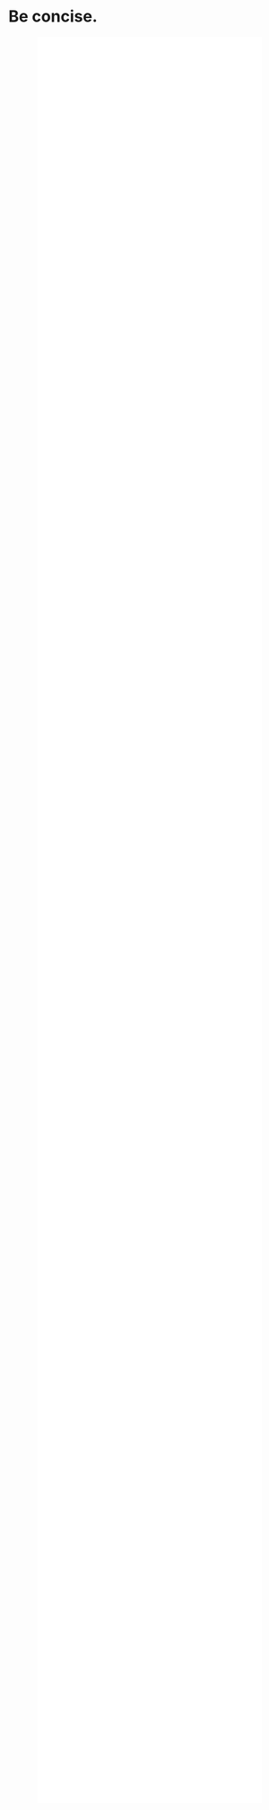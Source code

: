 # Be concise.

<p align="center">
	<img src="/github-metrics.svg" alt="Metrics" width="400">
</p>

<!--
![Metrics](https://metrics.lecoq.io/salastro?template=classic&base.metadata=0&isocalendar=1&languages=1&stars=1&isocalendar.duration=half-year&languages.limit=8&languages.threshold=0%25&languages.colors=github&languages.sections=most-used&languages.indepth=false&languages.analysis.timeout=15&languages.categories=markup%2C%20programming&languages.recent.categories=markup%2C%20programming&languages.recent.load=300&languages.recent.days=14&stars.limit=3&config.timezone=Europe%2FAthens)
-->
